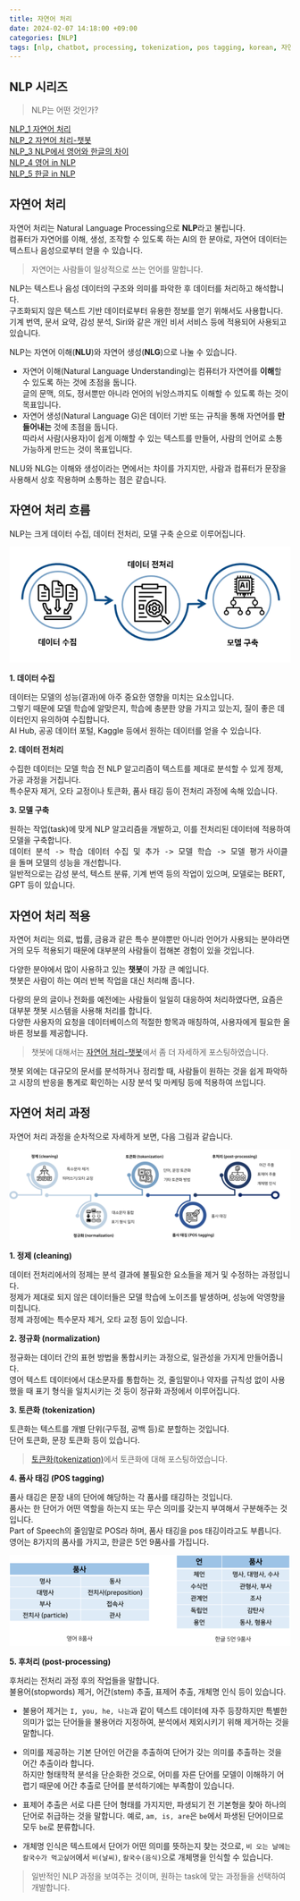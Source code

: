 ```yaml
---
title: 자연어 처리
date: 2024-02-07 14:18:00 +09:00
categories: [NLP]
tags: [nlp, chatbot, processing, tokenization, pos tagging, korean, 자연어처리, AI, 전처리, 토큰화, 품사 태깅]
---
```


## NLP 시리즈
> NLP는 어떤 것인가?

[NLP_1 자연어 처리]()\
[NLP_2 자연어 처리-챗봇](https://minjung405.github.io/posts/%EC%9E%90%EC%97%B0%EC%96%B4-%EC%B2%98%EB%A6%AC-%EC%B1%97%EB%B4%87/)\
[NLP_3 NLP에서 영어와 한글의 차이](https://minjung405.github.io/posts/NLP-%EC%98%81%EC%96%B4%EC%99%80-%ED%95%9C%EA%B8%80-%EC%B0%A8%EC%9D%B4/)\
[NLP_4 영어 in NLP](https://minjung405.github.io/posts/%EC%98%81%EC%96%B4-in-NLP/)\
[NLP_5 한글 in NLP](https://minjung405.github.io/posts/%ED%95%9C%EA%B8%80-in-NLP/)

## 자연어 처리 
자연어 처리는 Natural Language Processing으로 **NLP**라고 불립니다.\
컴퓨터가 자연어를 이해, 생성, 조작할 수 있도록 하는 AI의 한 분야로, 자연어 데이터는 텍스트나 음성으로부터 얻을 수 있습니다.

> 자연어는 사람들이 일상적으로 쓰는 언어를 말합니다.

NLP는 텍스트나 음성 데이터의 구조와 의미를 파악한 후 데이터를 처리하고 해석합니다.\
구조화되지 않은 텍스트 기반 데이터로부터 유용한 정보를 얻기 위해서도 사용합니다.\
기계 번역, 문서 요약, 감성 분석, Siri와 같은 개인 비서 서비스 등에 적용되어 사용되고 있습니다.

NLP는 자연어 이해(**NLU**)와 자연어 생성(**NLG**)으로 나눌 수 있습니다.
- 자연어 이해(Natural Language Understanding)는 컴퓨터가 자연어를 **이해**할 수 있도록 하는 것에 초점을 둡니다.\
글의 문맥, 의도, 정서뿐만 아니라 언어의 뉘앙스까지도 이해할 수 있도록 하는 것이 목표입니다.
- 자연어 생성(Natural Language G)은 데이터 기반 또는 규칙을 통해 자연어를 **만들어내는** 것에 초점을 둡니다.\
따라서 사람(사용자)이 쉽게 이해할 수 있는 텍스트를 만들어, 사람의 언어로 소통 가능하게 만드는 것이 목표입니다.

NLU와 NLG는 이해와 생성이라는 면에서는 차이를 가지지만, 사람과 컴퓨터가 문장을 사용해서 상호 작용하며 소통하는 점은 같습니다.


## 자연어 처리 흐름
NLP는 크게 데이터 수집, 데이터 전처리, 모델 구축 순으로 이루어집니다.

![nlp_flow](/assets/img/post_image/2024.02.07/nlp_flow.png)

**1. 데이터 수집**

데이터는 모델의 성능(결과)에 아주 중요한 영향을 미치는 요소입니다.\
그렇기 때문에 모델 학습에 알맞은지, 학습에 충분한 양을 가지고 있는지, 질이 좋은 데이터인지 유의하여 수집합니다.\
AI Hub, 공공 데이터 포털, Kaggle 등에서 원하는 데이터를 얻을 수 있습니다.

**2. 데이터 전처리**

수집한 데이터는 모델 학습 전 NLP 알고리즘이 텍스트를 제대로 분석할 수 있게 정제, 가공 과정을 거칩니다.\
특수문자 제거, 오타 교정이나 토큰화, 품사 태깅 등이 전처리 과정에 속해 있습니다. 

**3. 모델 구축**

원하는 작업(task)에 맞게 NLP 알고리즘을 개발하고, 이를 전처리된 데이터에 적용하여 모델을 구축합니다.\
<kbd>데이터 분석 -> 학습 데이터 수집 및 추가 -> 모델 학습 -> 모델 평가</kbd> 사이클을 돌며 모델의 성능을 개선합니다.\
일반적으로는 감성 분석, 텍스트 분류, 기계 번역 등의 작업이 있으며, 모델로는 BERT, GPT 등이 있습니다.


## 자연어 처리 적용
자연어 처리는 의료, 법률, 금융과 같은 특수 분야뿐만 아니라 언어가 사용되는 분야라면 거의 모두 적용되기 때문에 대부분의 사람들이 접해본 경험이 있을 것입니다.

다양한 분야에서 많이 사용하고 있는 **챗봇**이 가장 큰 예입니다.\
챗봇은 사람이 하는 여러 반복 작업을 대신 처리해 줍니다.

다량의 문의 글이나 전화를 예전에는 사람들이 일일히 대응하여 처리하였다면, 요즘은 대부분 챗봇 시스템을 사용해 처리를 합니다.\
다양한 사용자의 요청을 데이터베이스의 적절한 항목과 매칭하여, 사용자에게 필요한 올바른 정보를 제공합니다.

> 챗봇에 대해서는 [자연어 처리-챗봇]()에서 좀 더 자세하게 포스팅하였습니다.

챗봇 외에는 대규모의 문서를 분석하거나 정리할 때, 사람들이 원하는 것을 쉽게 파악하고 시장의 반응을 통계로 확인하는 시장 분석 및 마케팅 등에 적용하여 쓰입니다.


## 자연어 처리 과정
자연어 처리 과정을 순차적으로 자세하게 보면, 다음 그림과 같습니다.

![nlp_flow](/assets/img/post_image/2024.02.07/nlp_process_flow.png)

**1. 정제 (cleaning)**

데이터 전처리에서의 정제는 분석 결과에 불필요한 요소들을 제거 및 수정하는 과정입니다.\
정제가 제대로 되지 않은 데이터들은 모델 학습에 노이즈를 발생하며, 성능에 악영향을 미칩니다.\
정제 과정에는 특수문자 제거, 오타 교정 등이 있습니다.

**2. 정규화 (normalization)**

정규화는 데이터 간의 표현 방법을 통합시키는 과정으로, 일관성을 가지게 만들어줍니다.\
영어 텍스트 데이터에서 대소문자를 통합하는 것, 줄임말이나 약자를 규칙성 없이 사용했을 때 표기 형식을 일치시키는 것 등이 정규화 과정에서 이루어집니다.

**3. 토큰화 (tokenization)**

토큰화는 텍스트를 개별 단위(구두점, 공백 등)로 분할하는 것입니다.\
단어 토큰화, 문장 토큰화 등이 있습니다.

> [토큰화(tokenization)]()에서 토큰화에 대해 포스팅하였습니다.

**4. 품사 태깅 (POS tagging)**

품사 태깅은 문장 내의 단어에 해당하는 각 품사를 태깅하는 것입니다.\
품사는 한 단어가 어떤 역할을 하는지 또는 무슨 의미를 갖는지 부여해서 구분해주는 것입니다.\
Part of Speech의 줄임말로 POS라 하며, 품사 태깅을 pos 태깅이라고도 부릅니다.\
영어는 8가지의 품사를 가지고, 한글은 5언 9품사를 가집니다.

![en_ko_pos](/assets/img/post_image/2024.02.07/en_ko_pos.png)

**5. 후처리 (post-processing)**

후처리는 전처리 과정 후의 작업들을 말합니다.\
불용어(stopwords) 제거, 어간(stem) 추출, 표제어 추출, 개체명 인식 등이 있습니다.

- 불용어 제거는 `I, you, he, 나는`과 같이 텍스트 데이터에 자주 등장하지만 특별한 의미가 없는 단어들을 불용어라 지정하여, 분석에서 제외시키기 위해 제거하는 것을 말합니다.

- 의미를 제공하는 기본 단어인 어간을 추출하여 단어가 갖는 의미를 추출하는 것을 어간 추출이라 합니다.\
하지만 형태학적 분석을 단순화한 것으로, 어미를 자른 단어를 모델이 이해하기 어렵기 때문에 어간 추출로 단어를 분석하기에는 부족함이 있습니다.

- 표제어 추출은 서로 다른 단어 형태를 가지지만, 파생되기 전 기본형을 찾아 하나의 단어로 취급하는 것을 말합니다. 예로, `am, is, are`은 `be`에서 파생된 단어이므로 모두 `be`로 분류합니다.

- 개체명 인식은 텍스트에서 단어가 어떤 의미를 뜻하는지 찾는 것으로, `비 오는 날에는 칼국수가 먹고싶어`에서 `비(날씨)`, `칼국수(음식)`으로 개체명을 인식할 수 있습니다.

> 일반적인 NLP 과정을 보여주는 것이며, 원하는 task에 맞는 과정들을 선택하여 개발합니다.
